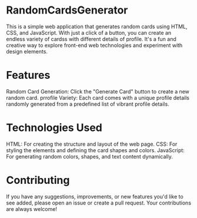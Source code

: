 # RandomCardsGenerator
This is a simple web application that generates random cards using HTML, CSS, and JavaScript. With just a click of a button, you can create an endless variety of cardss with different details of profile. It's a fun and creative way to explore front-end web technologies and experiment with design elements.
# Features
Random Card Generation: Click the "Generate Card" button to create a new random card.
prrofile Variety: Each card comes with a unique profile details randomly generated from a predefined list of vibrant profile details.
# Technologies Used
HTML: For creating the structure and layout of the web page.
CSS: For styling the elements and defining the card shapes and colors.
JavaScript: For generating random colors, shapes, and text content dynamically.
# Contributing
If you have any suggestions, improvements, or new features you'd like to see added, please open an issue or create a pull request. Your contributions are always welcome!
